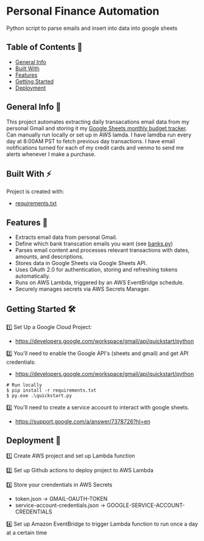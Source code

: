 # Personal Finance Automation

Python script to parse emails and insert into data into google sheets

## Table of Contents 📖

* [General Info](#general-info-)
* [Built With](#built-with-)
* [Features](#features-)
* [Getting Started](#getting-started-)
* [Deployment](#deployment-)

## General Info 📝

This project automates extracting daily transacations email data from my personal Gmail and storing it my [Google Sheets monthly budget tracker](https://docs.google.com/spreadsheets/d/1UiPi9wQHIbUpB2RSI0ybCbwW2PcYtrONFho83VuiTu4/edit#gid=0). Can manually run locally or set up in AWS lamda. I have lamdba run every day at 8:00AM PST to fetch previous day transactions. I have email notifications turned for each of my credit cards and venmo to send me alerts whenever I make a purchase.


## Built With ⚡️

Project is created with:
* [requirements.txt](requirements.txt)

## Features 🎯

* Extracts email data from personal Gmail.
* Define which bank transcation emails you want (see [banks.py](email_types/banks.py))
* Parses email content and processes relevant transactions with dates, amounts, and descriptions.
* Stores data in Google Sheets via Google Sheets API.
* Uses OAuth 2.0 for authentication, storing and refreshing tokens automatically.
* Runs on AWS Lambda, triggered by an AWS EventBridge schedule.
* Securely manages secrets via AWS Secrets Manager.

## Getting Started 🛠️ 

1️⃣ Set Up a Google Cloud Project:
* https://developers.google.com/workspace/gmail/api/quickstart/python

2️⃣ You'll need to enable the Google API's (sheets and gmail) and get API credentials:
* https://developers.google.com/workspace/gmail/api/quickstart/python 
```
# Run locally
$ pip install -r requirements.txt
$ py.exe .\quickstart.py
```

3️⃣ You'll need to create a service account to interact with google sheets.
* https://support.google.com/a/answer/7378726?hl=en


## Deployment 🚂

1️⃣ Create AWS project and set up Lambda function

2️⃣ Set up Github actions to deploy project to AWS Lambda

3️⃣ Store your crendentials in AWS Secrets
* token.json -> GMAIL-OAUTH-TOKEN
* service-account-credentials.json -> GOOGLE-SERVICE-ACCOUNT-CREDENTIALS

4️⃣ Set up Amazon EventBridge to trigger Lambda function to run once a day at a certain time

